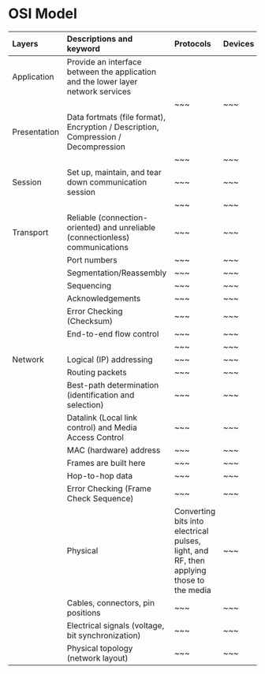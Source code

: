 # OSI Model

| Layers | Descriptions and keyword| Protocols | Devices| Encapsulation | 
|:---|:---|:---|:---|:---|
|Application|Provide an interface between the application and the lower layer network services|
|| |~~~|~~~|
|Presentation| Data fortmats (file format), Encryption / Description, Compression / Decompression|
|| |~~~|~~~|
|Session| Set up, maintain, and tear down communication session |~~~|~~~|
|| |~~~|~~~|
|Transport| Reliable (connection-oriented) and unreliable (connectionless) communications|~~~|~~~|
|| Port numbers |~~~|~~~|
|| Segmentation/Reassembly |~~~|~~~|
|| Sequencing |~~~|~~~|
|| Acknowledgements |~~~|~~~|
|| Error Checking (Checksum) |~~~|~~~|
|| End-to-end flow control |~~~|~~~|
|| |~~~|~~~|
|Network| Logical (IP) addressing |~~~|~~~|
|| Routing packets |~~~|~~~|
|| Best-path determination (identification and selection) |~~~|~~~|
|| Datalink (Local link control) and Media Access Control |~~~|~~~|
|| MAC (hardware) address |~~~|~~~|
|| Frames are built here |~~~|~~~|
|| Hop-to-hop data |~~~|~~~|
|| Error Checking (Frame Check Sequence)|~~~|~~~|
|| Physical| Converting bits into electrical pulses, light, and RF, then applying those to the media |~~~|~~~|
|| Cables, connectors, pin positions |~~~|~~~|
|| Electrical signals (voltage, bit synchronization) |~~~|~~~|
|| Physical topology (network layout) |~~~|~~~|
